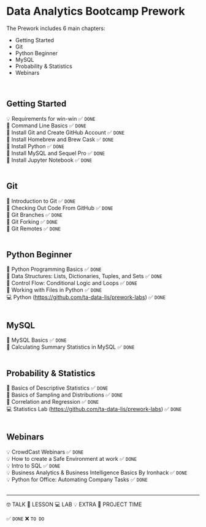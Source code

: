 # Data Analytics Bootcamp Prework

The Prework includes 6 main chapters: 
  + Getting Started
  + Git
  + Python Beginner
  + MySQL
  + Probability & Statistics
  + Webinars
<br/>

## Getting Started

💡 Requirements for win-win ✅ `DONE` <br/>
📗 Command Line Basics ✅ `DONE` <br/> 
📗 Install Git and Create GitHub Account ✅ `DONE` <br/>
📗 Install Homebrew and Brew Cask ✅ `DONE` <br/>
📗 Install Python ✅ `DONE` <br/>
📗 Install MySQL and Sequel Pro ✅ `DONE` <br/>
📗 Install Jupyter Notebook ✅ `DONE` <br/>
<br/>

## Git

📗 Introduction to Git ✅ `DONE` <br/> 
📗 Checking Out Code From GitHub ✅ `DONE` <br/>
📗 Git Branches ✅ `DONE` <br/>
📗 Git Forking ✅ `DONE` <br/>
📗 Git Remotes ✅ `DONE` <br/>
<br/>

## Python Beginner

📗 Python Programming Basics ✅ `DONE` <br/> 
📗 Data Structures: Lists, Dictionaries, Tuples, and Sets ✅ `DONE` <br/>
📗 Control Flow: Conditional Logic and Loops ✅ `DONE` <br/>
📗 Working with Files in Python ✅ `DONE` <br/>
💻 Python (https://github.com/ta-data-lis/prework-labs) ✅ `DONE` <br/> 
<br/>

## MySQL

📗 MySQL Basics ✅ `DONE` <br/> 
📗 Calculating Summary Statistics in MySQL ✅ `DONE` <br/>
<br/>

## Probability & Statistics

📗 Basics of Descriptive Statistics ✅ `DONE` <br/> 
📗 Basics of Sampling and Distributions ✅ `DONE` <br/>
📗 Correlation and Regression ✅ `DONE` <br/>
💻 Statistics Lab (https://github.com/ta-data-lis/prework-labs) ✅ `DONE` <br/> 
<br/>

## Webinars

💡 CrowdCast Webinars ✅ `DONE` <br/>
💡 How to create a Safe Environment at work ✅ `DONE` <br/>
💡 Intro to SQL ✅ `DONE` <br/>
💡 Business Analytics & Business Intelligence Basics By Ironhack ✅ `DONE` <br/>
💡 Python for Office: Automating Company Tasks ✅ `DONE` <br/>
<br/>


****
🤓 TALK 
📗 LESSON 
💻 LAB 
💡 EXTRA
💪 PROJECT TIME

✅ `DONE`
❌ `TO DO`
